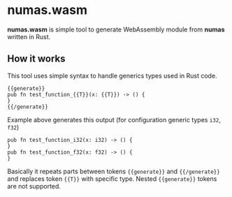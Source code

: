 # numas.wasm

**numas.wasm** is simple tool to generate WebAssembly module from **numas** written in Rust.

## How it works
This tool uses simple syntax to handle generics types used in Rust code. 
```
{{generate}}
pub fn test_function_{{T}}(x: {{T}}) -> () {
}
{{/generate}}
```
Example above generates this output (for configuration generic types `i32`, `f32`)
```
pub fn test_function_i32(x: i32) -> () {
}
pub fn test_function_f32(x: f32) -> () {
}
```
Basically it repeats parts between tokens `{{generate}}` and `{{/generate}}` and replaces token `{{T}}` with specific type. Nested `{{generate}}` tokens are not supported.
